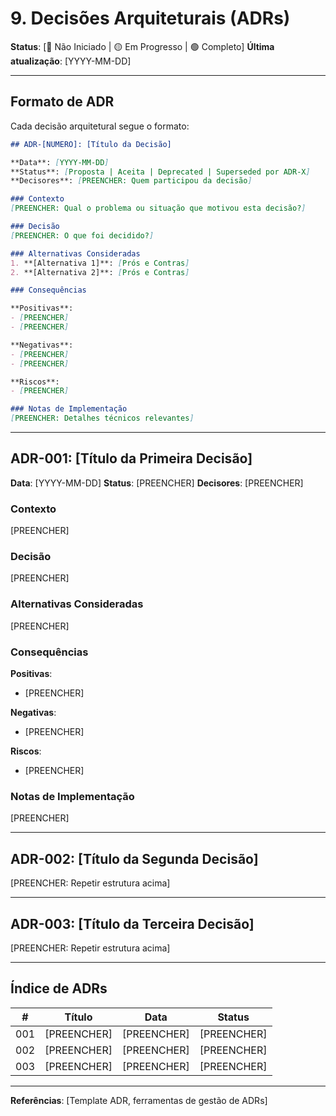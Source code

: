 # 9. Decisões Arquiteturais (ADRs)

**Status**: [🔴 Não Iniciado | 🟡 Em Progresso | 🟢 Completo]
**Última atualização**: [YYYY-MM-DD]

---

## Formato de ADR

Cada decisão arquitetural segue o formato:

```markdown
## ADR-[NUMERO]: [Título da Decisão]

**Data**: [YYYY-MM-DD]
**Status**: [Proposta | Aceita | Deprecated | Superseded por ADR-X]
**Decisores**: [PREENCHER: Quem participou da decisão]

### Contexto
[PREENCHER: Qual o problema ou situação que motivou esta decisão?]

### Decisão
[PREENCHER: O que foi decidido?]

### Alternativas Consideradas
1. **[Alternativa 1]**: [Prós e Contras]
2. **[Alternativa 2]**: [Prós e Contras]

### Consequências

**Positivas**:
- [PREENCHER]
- [PREENCHER]

**Negativas**:
- [PREENCHER]
- [PREENCHER]

**Riscos**:
- [PREENCHER]

### Notas de Implementação
[PREENCHER: Detalhes técnicos relevantes]
```

---

## ADR-001: [Título da Primeira Decisão]

**Data**: [YYYY-MM-DD]
**Status**: [PREENCHER]
**Decisores**: [PREENCHER]

### Contexto

[PREENCHER]

### Decisão

[PREENCHER]

### Alternativas Consideradas

[PREENCHER]

### Consequências

**Positivas**:

- [PREENCHER]

**Negativas**:

- [PREENCHER]

**Riscos**:

- [PREENCHER]

### Notas de Implementação

[PREENCHER]

---

## ADR-002: [Título da Segunda Decisão]

[PREENCHER: Repetir estrutura acima]

---

## ADR-003: [Título da Terceira Decisão]

[PREENCHER: Repetir estrutura acima]

---

## Índice de ADRs

| # | Título | Data | Status |
|---|--------|------|--------|
| 001 | [PREENCHER] | [PREENCHER] | [PREENCHER] |
| 002 | [PREENCHER] | [PREENCHER] | [PREENCHER] |
| 003 | [PREENCHER] | [PREENCHER] | [PREENCHER] |

---

**Referências**: [Template ADR, ferramentas de gestão de ADRs]
